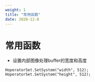 ```yaml
---
weight: 1
title: "常用函数"
date: 2020-12-8
---
```


# 常用函数

- 设置内部图像处理buffer的宽度和高度

```
HoperatorSet.SetSystem("width", 512);
HoperatorSet.SetSystem("height", 512);
```



